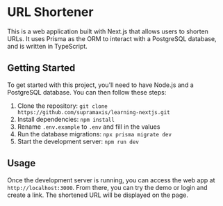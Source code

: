 # URL Shortener

This is a web application built with Next.js that allows users to shorten URLs. It uses Prisma as the ORM to interact with a PostgreSQL database, and is written in TypeScript.

## Getting Started

To get started with this project, you'll need to have Node.js and a PostgreSQL database. You can then follow these steps:

1. Clone the repository: `git clone https://github.com/supramaxis/learning-nextjs.git`
2. Install dependencies: `npm install`
3. Rename `.env.example` to `.env` and fill in the values
4. Run the database migrations: `npx prisma migrate dev`
5. Start the development server: `npm run dev`

## Usage

Once the development server is running, you can access the web app at `http://localhost:3000`. From there, you can try the demo or login and create a link. The shortened URL will be displayed on the page.
